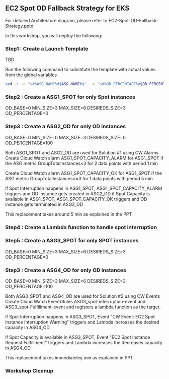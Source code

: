 ## EC2 Spot OD Fallback Strategy for EKS

For detailed Architecture diagram, please refer to EC2-Spot-OD-Fallback-Strategy.pptx

In this workshop, you will deploy the following:

### Step1 : Create a Launch Template 
TBD

Run the following command to substitute the template with actual values from the global variables

```bash
sed -i -e "s#%ASG_NAME%#$ASG_NAME#g"  -e "s#%OD_PERCENTAGE%#$OD_PERCENTAGE#g" -e "s#%PUBLIC_SUBNET_LIST%#$VPCPublicSubnets#g"  asg.json
```

### Step2 : Create a ASG1_SPOT for only Spot instances 
OD_BASE=0
MIN_SIZE=3
MAX_SIZE=6
DESIREDS_SIZE=3
OD_PERCENTAGE=0
### Step3 : Create a ASG2_OD for only OD instances 
OD_BASE=0
MIN_SIZE=0
MAX_SIZE=3
DESIREDS_SIZE=0
OD_PERCENTAGE=100

Both ASG1_SPOT and ASG2_OD are used for Solution #1 using CW Alarms
Create Cloud Watch alarm ASG1_SPOT_CAPACITY_ALARM for ASG1_SPOT if the ASG metric
GroupTotalInstances<3 for 2 data points with period 1 min

Create Cloud Watch alarm ASG1_SPOT_CAPACITY_OK for ASG1_SPOT if the ASG metric
GroupTotalInstances>=3 for 1 data points with period 5 min

if Spot Interruption happens in ASG1_SPOT, ASG1_SPOT_CAPACITY_ALARM triggers and OD instance gets created in ASG2_OD
if Spot Capacity is available in ASG1_SPOT, ASG1_SPOT_CAPACITY_OK triggers and OD instance gets terminated in ASG2_OD

This replacement takes around 5 min as explained in the PPT

### Step4 : Create a Lambda function to handle spot interruption

### Step5 : Create a ASG3_SPOT for only SPOT instances 
OD_BASE=0
MIN_SIZE=3
MAX_SIZE=6
DESIREDS_SIZE=3
OD_PERCENTAGE=0
### Step3 : Create a ASG4_OD for only OD instances 
OD_BASE=0
MIN_SIZE=3
MAX_SIZE=6
DESIREDS_SIZE=3
OD_PERCENTAGE=100

Both ASG3_SPOT and ASG4_OD are used for Solution #2 using CW Events
Create Cloud Watch Event/Rules ASG3_spot-interruption-event and ASG3_spot-Fulfillment-event
and registers a lambda function as the target.


if Spot Interruption happens in ASG3_SPOT, Event "CW Event: EC2 Spot Instance 
Interruption Warning" triggers and Lambda increases the desired capacity in ASG4_OD

if Spot Capacity is available in ASG3_SPOT, Event "EC2 Spot Instance 
Request Fulfillment" triggers and Lambda increases the decreases capacity in ASG4_OD


This replacement takes immediateley min as explained in PPT. 

### Workshop Cleanup
